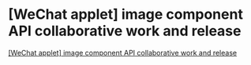 # [WeChat applet] image component API collaborative work and release
[[WeChat applet] image component API collaborative work and release](https://aiwithcloud.com/2022/09/16/wechat_applet_image_component_api_collaborative_work_and_release/)